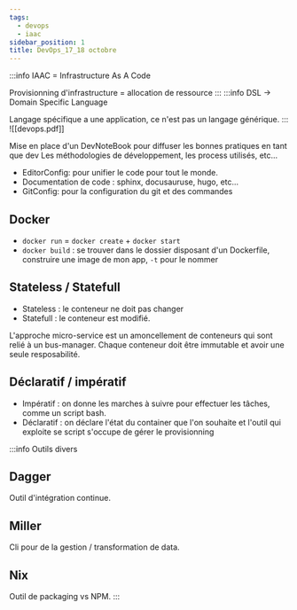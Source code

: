 ```yaml
---
tags:
  - devops
  - iaac
sidebar_position: 1
title: DevOps_17_18 octobre
---
```


:::info
IAAC = Infrastructure As A Code

Provisionning d'infrastructure = allocation de ressource
:::
:::info
DSL -> Domain Specific Language

Langage spécifique a une application, ce n'est pas un langage générique.
:::
!\[\[devops.pdf]]

Mise en place d'un DevNoteBook pour diffuser les bonnes pratiques en tant que dev
Les méthodologies de développement, les process utilisés, etc...

* EditorConfig: pour unifier le code pour tout le monde.
* Documentation de code : sphinx, docusauruse, hugo, etc...
* GitConfig: pour la configuration du git et des commandes

## Docker

* `docker run` = `docker create` + `docker start`
* `docker build` : se trouver dans le dossier disposant d'un Dockerfile, construire une image de mon app, `-t` pour le nommer

## Stateless / Statefull

* Stateless : le conteneur ne doit pas changer
* Statefull : le conteneur est modifié.

L'approche micro-service est un amoncellement de conteneurs qui sont relié à un bus-manager. Chaque conteneur doit être immutable et avoir une seule resposabilité.

## Déclaratif / impératif

* Impératif : on donne les marches à suivre pour effectuer les tâches, comme un script bash.
* Déclaratif : on déclare l'état du container que l'on souhaite et l'outil qui exploite se script s'occupe de gérer le provisionning

:::info Outils divers

## Dagger

Outil d'intégration continue.

## Miller

Cli pour de la gestion / transformation de data.

## Nix

Outil de packaging vs NPM.
:::
